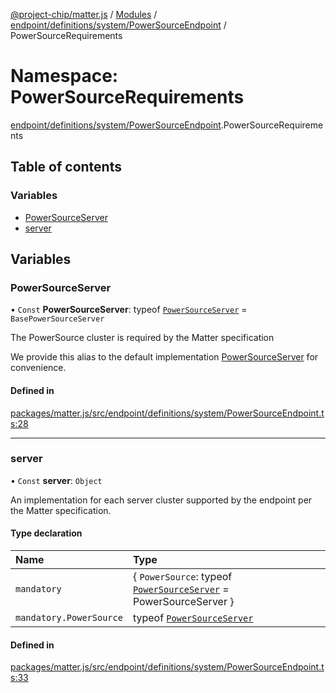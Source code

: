 [@project-chip/matter.js](../README.md) / [Modules](../modules.md) / [endpoint/definitions/system/PowerSourceEndpoint](endpoint_definitions_system_PowerSourceEndpoint.md) / PowerSourceRequirements

# Namespace: PowerSourceRequirements

[endpoint/definitions/system/PowerSourceEndpoint](endpoint_definitions_system_PowerSourceEndpoint.md).PowerSourceRequirements

## Table of contents

### Variables

- [PowerSourceServer](endpoint_definitions_system_PowerSourceEndpoint.PowerSourceRequirements.md#powersourceserver)
- [server](endpoint_definitions_system_PowerSourceEndpoint.PowerSourceRequirements.md#server)

## Variables

### PowerSourceServer

• `Const` **PowerSourceServer**: typeof [`PowerSourceServer`](../classes/behavior_definitions_power_source_export.PowerSourceServer.md) = `BasePowerSourceServer`

The PowerSource cluster is required by the Matter specification

We provide this alias to the default implementation [PowerSourceServer](endpoint_definitions_system_PowerSourceEndpoint.PowerSourceRequirements.md#powersourceserver) for convenience.

#### Defined in

[packages/matter.js/src/endpoint/definitions/system/PowerSourceEndpoint.ts:28](https://github.com/project-chip/matter.js/blob/558e12c94a201592c28c7bc0743705360b3e5ca6/packages/matter.js/src/endpoint/definitions/system/PowerSourceEndpoint.ts#L28)

___

### server

• `Const` **server**: `Object`

An implementation for each server cluster supported by the endpoint per the Matter specification.

#### Type declaration

| Name | Type |
| :------ | :------ |
| `mandatory` | \{ `PowerSource`: typeof [`PowerSourceServer`](../classes/behavior_definitions_power_source_export.PowerSourceServer.md) = PowerSourceServer } |
| `mandatory.PowerSource` | typeof [`PowerSourceServer`](../classes/behavior_definitions_power_source_export.PowerSourceServer.md) |

#### Defined in

[packages/matter.js/src/endpoint/definitions/system/PowerSourceEndpoint.ts:33](https://github.com/project-chip/matter.js/blob/558e12c94a201592c28c7bc0743705360b3e5ca6/packages/matter.js/src/endpoint/definitions/system/PowerSourceEndpoint.ts#L33)
